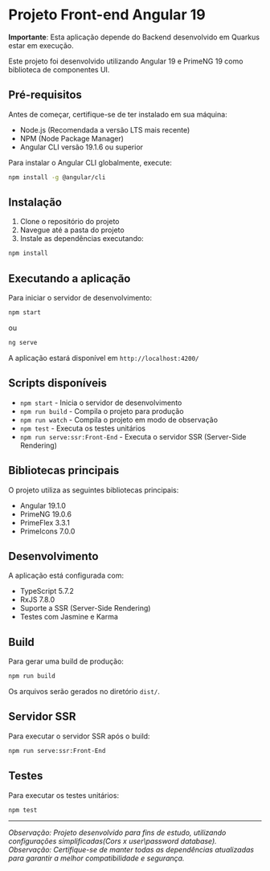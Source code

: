# Projeto Front-end Angular 19

**Importante**: Esta aplicação depende do Backend desenvolvido em Quarkus estar em execução.

Este projeto foi desenvolvido utilizando Angular 19 e PrimeNG 19 como biblioteca de componentes UI.

## Pré-requisitos

Antes de começar, certifique-se de ter instalado em sua máquina:

- Node.js (Recomendada a versão LTS mais recente)
- NPM (Node Package Manager)
- Angular CLI versão 19.1.6 ou superior

Para instalar o Angular CLI globalmente, execute:

```bash
npm install -g @angular/cli
```

## Instalação

1. Clone o repositório do projeto
2. Navegue até a pasta do projeto
3. Instale as dependências executando:

```bash
npm install
```

## Executando a aplicação

Para iniciar o servidor de desenvolvimento:

```bash
npm start
```

ou

```bash
ng serve
```

A aplicação estará disponível em `http://localhost:4200/`

## Scripts disponíveis

- `npm start` - Inicia o servidor de desenvolvimento
- `npm run build` - Compila o projeto para produção
- `npm run watch` - Compila o projeto em modo de observação
- `npm test` - Executa os testes unitários
- `npm run serve:ssr:Front-End` - Executa o servidor SSR (Server-Side Rendering)

## Bibliotecas principais

O projeto utiliza as seguintes bibliotecas principais:

- Angular 19.1.0
- PrimeNG 19.0.6
- PrimeFlex 3.3.1
- PrimeIcons 7.0.0

## Desenvolvimento

A aplicação está configurada com:

- TypeScript 5.7.2
- RxJS 7.8.0
- Suporte a SSR (Server-Side Rendering)
- Testes com Jasmine e Karma

## Build

Para gerar uma build de produção:

```bash
npm run build
```

Os arquivos serão gerados no diretório `dist/`.

## Servidor SSR

Para executar o servidor SSR após o build:

```bash
npm run serve:ssr:Front-End
```

## Testes

Para executar os testes unitários:

```bash
npm test
```

---
*Observação: Projeto desenvolvido para fins de estudo, utilizando configurações simplificadas(Cors x user\password database).*
*Observação: Certifique-se de manter todas as dependências atualizadas para garantir a melhor compatibilidade e segurança.*